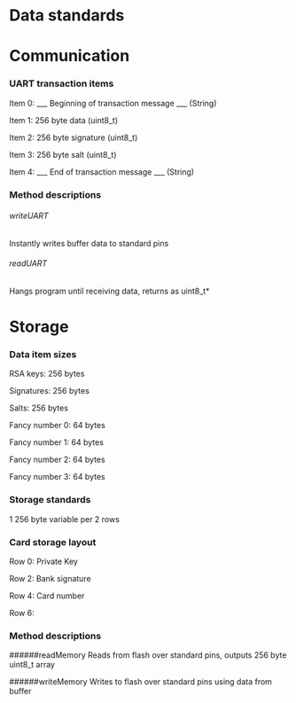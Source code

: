 Data standards
================

# Communication

### UART transaction items
Item 0: ___ Beginning of transaction message ___ (String)

Item 1: 256 byte data (uint8_t)

Item 2: 256 byte signature (uint8_t)

Item 3: 256 byte salt (uint8_t)

Item 4: ___ End of transaction message ___ (String)

### Method descriptions

###### writeUART
Instantly writes buffer data to standard pins

###### readUART
Hangs program until receiving data, returns as uint8_t*

# Storage

### Data item sizes
RSA keys: 256 bytes

Signatures: 256 bytes

Salts: 256 bytes

Fancy number 0: 64 bytes

Fancy number 1: 64 bytes

Fancy number 2: 64 bytes

Fancy number 3: 64 bytes

### Storage standards
1 256 byte variable per 2 rows

### Card storage layout
Row 0: Private Key

Row 2: Bank signature

Row 4: Card number

Row 6:

### Method descriptions

######readMemory
Reads from flash over standard pins, outputs 256 byte uint8_t array

######writeMemory
Writes to flash over standard pins using data from buffer
